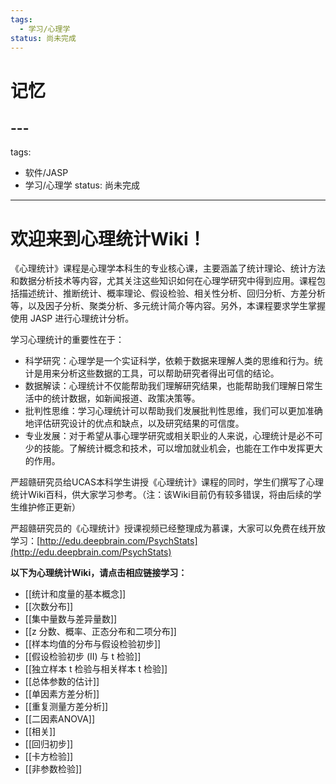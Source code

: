 ```yaml
---
tags:
  - 学习/心理学
status: 尚未完成
---
```

# 记忆

## ---
tags:
  - 软件/JASP
  - 学习/心理学
status: 尚未完成
---
# 欢迎来到心理统计Wiki！

《心理统计》课程是心理学本科生的专业核心课，主要涵盖了统计理论、统计方法和数据分析技术等内容，尤其关注这些知识如何在心理学研究中得到应用。课程包括描述统计、推断统计、概率理论、假设检验、相关性分析、回归分析、方差分析等，以及因子分析、聚类分析、多元统计简介等内容。另外，本课程要求学生掌握使用 JASP 进行心理统计分析。

学习心理统计的重要性在于：
 - 科学研究：心理学是一个实证科学，依赖于数据来理解人类的思维和行为。统计是用来分析这些数据的工具，可以帮助研究者得出可信的结论。
 - 数据解读：心理统计不仅能帮助我们理解研究结果，也能帮助我们理解日常生活中的统计数据，如新闻报道、政策决策等。
 - 批判性思维：学习心理统计可以帮助我们发展批判性思维，我们可以更加准确地评估研究设计的优点和缺点，以及研究结果的可信度。
 - 专业发展：对于希望从事心理学研究或相关职业的人来说，心理统计是必不可少的技能。了解统计概念和技术，可以增加就业机会，也能在工作中发挥更大的作用。

严超赣研究员给UCAS本科学生讲授《心理统计》课程的同时，学生们撰写了心理统计Wiki百科，供大家学习参考。（注：该Wiki目前仍有较多错误，将由后续的学生维护修正更新）

严超赣研究员的《心理统计》授课视频已经整理成为慕课，大家可以免费在线开放学习：[http://edu.deepbrain.com/PsychStats](http://edu.deepbrain.com/PsychStats)

**以下为心理统计Wiki，请点击相应链接学习：**

  - [[统计和度量的基本概念]]
  - [[次数分布]]
  - [[集中量数与差异量数]]
  - [[z 分数、概率、正态分布和二项分布]]
  - [[样本均值的分布与假设检验初步]]
  - [[假设检验初步 (II) 与 t 检验]]
  - [[独立样本 t 检验与相关样本 t 检验]]
  - [[总体参数的估计]]
  - [[单因素方差分析]]
  - [[重复测量方差分析]]
  - [[二因素ANOVA]]
  - [[相关]]
  - [[回归初步]]
  - [[卡方检验]]
  - [[非参数检验]]
